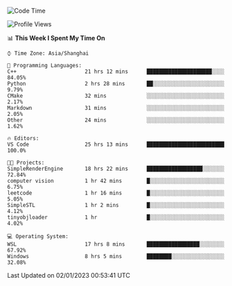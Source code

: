 <!--START_SECTION:waka-->
![Code Time](http://img.shields.io/badge/Code%20Time-528%20hrs%2048%20mins-blue)

![Profile Views](http://img.shields.io/badge/Profile%20Views-4-blue)

📊 **This Week I Spent My Time On** 

```text
⌚︎ Time Zone: Asia/Shanghai

💬 Programming Languages: 
C++                      21 hrs 12 mins      █████████████████████░░░░   84.05% 
Python                   2 hrs 28 mins       ██░░░░░░░░░░░░░░░░░░░░░░░   9.79% 
CMake                    32 mins             ░░░░░░░░░░░░░░░░░░░░░░░░░   2.17% 
Markdown                 31 mins             ░░░░░░░░░░░░░░░░░░░░░░░░░   2.05% 
Other                    24 mins             ░░░░░░░░░░░░░░░░░░░░░░░░░   1.62%

🔥 Editors: 
VS Code                  25 hrs 13 mins      █████████████████████████   100.0%

🐱‍💻 Projects: 
SimpleRenderEngine       18 hrs 22 mins      ██████████████████░░░░░░░   72.84% 
computer vision          1 hr 42 mins        █░░░░░░░░░░░░░░░░░░░░░░░░   6.75% 
leetcode                 1 hr 16 mins        █░░░░░░░░░░░░░░░░░░░░░░░░   5.05% 
SimpleSTL                1 hr 2 mins         █░░░░░░░░░░░░░░░░░░░░░░░░   4.12% 
tinyobjloader            1 hr                █░░░░░░░░░░░░░░░░░░░░░░░░   4.02%

💻 Operating System: 
WSL                      17 hrs 8 mins       █████████████████░░░░░░░░   67.92% 
Windows                  8 hrs 5 mins        ████████░░░░░░░░░░░░░░░░░   32.08%

```


 Last Updated on 02/01/2023 00:53:41 UTC
<!--END_SECTION:waka-->